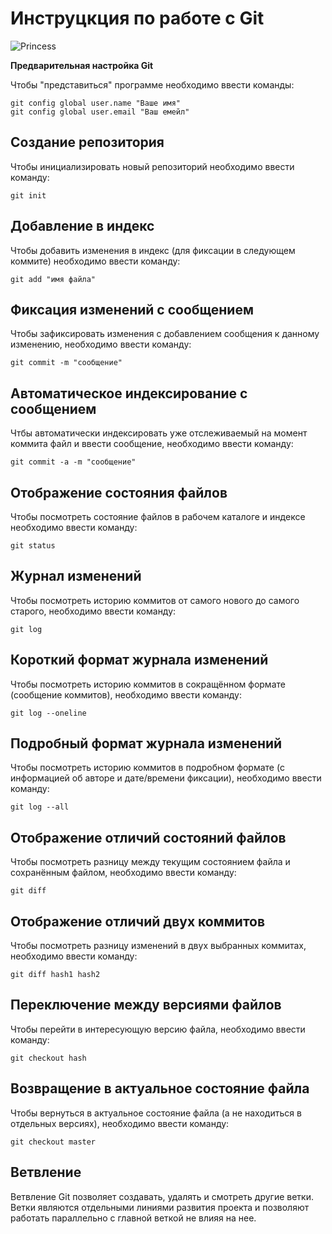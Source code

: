 # **Инструцкция по работе с Git**

![Princess](Princess.jpg)

**Предварительная настройка Git**

Чтобы "представиться" программе необходимо ввести команды:

    git config global user.name "Ваше имя"
    git config global user.email "Ваш емейл"
 
 ## Создание репозитория

 Чтобы инициализировать новый репозиторий необходимо ввести команду:

    git init

## Добавление в индекс

Чтобы добавить изменения в индекс (для фиксации в следующем коммите) необходимо ввести команду:

    git add "имя файла"

## Фиксация изменений с сообщением

Чтобы зафиксировать изменения с добавлением сообщения к данному изменению, необходимо ввести команду:

    git commit -m "сообщение"


## Автоматическое индексирование с сообщением

Чтбы автоматически индексировать уже отслеживаемый на момент коммита файл и ввести сообщение, необходимо ввести команду:

    git commit -a -m "сообщение"

## Отображение состояния файлов

Чтобы посмотреть состояние файлов в рабочем каталоге и индексе необходимо ввести команду:

    git status

## Журнал изменений

Чтобы посмотреть историю коммитов от самого нового до самого старого, необходимо ввести команду:

    git log

## Короткий формат журнала изменений

Чтобы посмотреть историю коммитов в сокращённом формате (сообщение коммитов), необходимо ввести команду:

    git log --oneline

## Подробный формат журнала изменений

Чтобы посмотреть историю коммитов в подробном формате (c информацией об авторе и дате/времени фиксации), необходимо ввести команду:

    git log --all

## Отображение отличий состояний файлов

Чтобы посмотреть разницу между текущим состоянием файла и сохранённым файлом, необходимо ввести команду:

    git diff

## Отображение отличий двух коммитов

Чтобы посмотреть разницу изменений в двух выбранных коммитах, необходимо ввести команду:

    git diff hash1 hash2

## Переключение между версиями файлов

Чтобы перейти в интересующую версию файла, необходимо ввести команду:

    git checkout hash

## Возвращение в актуальное состояние файла

Чтобы вернуться в актуальное состояние файла (а не находиться в отдельных версиях), необходимо ввести команду:

    git checkout master

## Ветвление
Ветвление Git позволяет создавать, удалять и смотреть другие ветки. Ветки являются отдельными линиями развития проекта и позволяют работать параллельно с главной веткой не влияя на нее.
